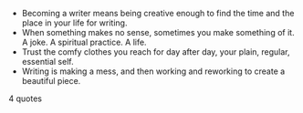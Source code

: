  - Becoming a writer means being creative enough to find the time and the place in your life for writing.
 - When something makes no sense, sometimes you make something of it. A joke. A spiritual practice. A life.
 - Trust the comfy clothes you reach for day after day, your plain, regular, essential self.
 - Writing is making a mess, and then working and reworking to create a beautiful piece.

4 quotes